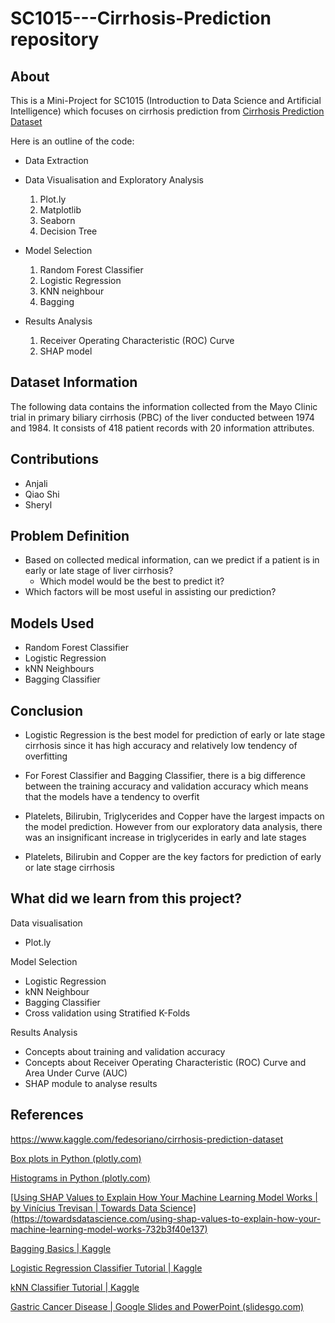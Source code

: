# SC1015---Cirrhosis-Prediction repository

## About
This is a Mini-Project for SC1015 (Introduction to Data Science and Artificial Intelligence) which focuses on cirrhosis prediction from [Cirrhosis Prediction Dataset](https://www.kaggle.com/fedesoriano/cirrhosis-prediction-dataset/discussion)


Here is an outline of the code:
 - Data Extraction
 - Data Visualisation and Exploratory Analysis 
   1. Plot.ly
   2. Matplotlib
   3. Seaborn
   4. Decision Tree
   
 - Model Selection
   1. Random Forest Classifier
   2. Logistic Regression
   3. KNN neighbour
   4. Bagging 
   
 - Results Analysis
   1. Receiver Operating Characteristic (ROC) Curve
   2. SHAP model

## Dataset Information
The following data contains the information collected from the Mayo Clinic trial in primary biliary cirrhosis (PBC) of the liver conducted between 1974 and 1984. It consists of 418 patient records with 20 information attributes.

## Contributions
- Anjali
- Qiao Shi
- Sheryl

## Problem Definition
- Based on collected medical information, can we predict if a patient is in early or late stage of liver cirrhosis?
  - Which model would be the best to predict it?
- Which factors will be most useful in assisting our prediction?

## Models Used
- Random Forest Classifier
- Logistic Regression
- kNN Neighbours
- Bagging Classifier

## Conclusion
- Logistic Regression is the best model for prediction of early or late stage cirrhosis since it has high accuracy and relatively low tendency of overfitting

- For Forest Classifier and Bagging Classifier, there is a big difference between the training accuracy and validation accuracy which means that the models have a tendency to overfit

- Platelets, Bilirubin, Triglycerides and Copper have the largest impacts on the model prediction. However from our exploratory data analysis, there was an insignificant increase in triglycerides in early and late stages

- Platelets, Bilirubin and Copper are the key factors for prediction of early or late stage cirrhosis

## What did we learn from this project?

Data visualisation 
 - Plot.ly 

Model Selection
  - Logistic Regression
  - kNN Neighbour
  - Bagging Classifier
  - Cross validation using Stratified K-Folds


Results Analysis
 - Concepts about training and validation accuracy
 - Concepts about Receiver Operating Characteristic (ROC) Curve and Area Under Curve (AUC)
 - SHAP module to analyse results


## References
https://www.kaggle.com/fedesoriano/cirrhosis-prediction-dataset

[Box plots in Python (plotly.com)](https://plotly.com/python/box-plots/)

[Histograms in Python (plotly.com)](https://plotly.com/python/histograms/)

[[Using SHAP Values to Explain How Your Machine Learning Model Works | by Vinícius Trevisan | Towards Data Science\](https://towardsdatascience.com/using-shap-values-to-explain-how-your-machine-learning-model-works-732b3f40e137)](https://towardsdatascience.com/using-shap-values-to-explain-how-your-machine-learning-model-works-732b3f40e137)

[Bagging Basics | Kaggle](https://www.kaggle.com/code/suryadeepti/bagging-basics)

[Logistic Regression Classifier Tutorial | Kaggle](https://www.kaggle.com/code/prashant111/logistic-regression-classifier-tutorial)

[kNN Classifier Tutorial | Kaggle](https://www.kaggle.com/code/prashant111/knn-classifier-tutorial)

[Gastric Cancer Disease | Google Slides and PowerPoint (slidesgo.com)
](https://slidesgo.com/theme/gastric-cancer-disease#search-Gastric+Cancer+Disease&position-1&results-1&rs=search)

